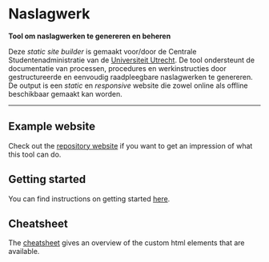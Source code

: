 # Naslagwerk
**Tool om naslagwerken te genereren en beheren**

Deze *static site builder* is gemaakt voor/door de Centrale Studentenadministratie van de [Universiteit Utrecht](https://www.uu.nl/). De tool ondersteunt de documentatie van processen, procedures en werkinstructies door gestructureerde en eenvoudig raadpleegbare naslagwerken te genereren. De output is een *static* en *responsive* website die zowel online als offline beschikbaar gemaakt kan worden.

---

## Example website
Check out the [repository website](https://lcvriend.github.io/responsive_static_site_builder/index.html) if you want to get an impression of what this tool can do.

## Getting started
You can find instructions on getting started [here](https://lcvriend.github.io/responsive_static_site_builder/home/getting_started.html).

## Cheatsheet
The [cheatsheet](https://lcvriend.github.io/responsive_static_site_builder/home/cheatsheet.html) gives an overview of the custom html elements that are available.
